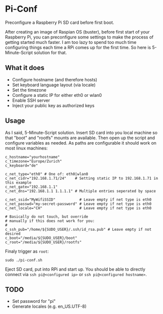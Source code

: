 # Pi-Conf

Preconfigure a Raspberry Pi SD card before first boot.

After creating an image of Raspian OS (buster), before first start of your Raspberry Pi, you can preconfigure some
settings to make the process of getting started much faster. I am too lazy to spend too much time configuring things
each time a RPi comes up for the first time. So here is 5-Minute-Script solution for that.

## What it does

 * Configure hostname (and therefore hosts)
 * Set keyboard language layout (via locale)
 * Set the timezone
 * Configure a static IP for either eth0 or wlan0
 * Enable SSH server
 * Inject your public key as authorized keys

## Usage

As I said, 5-Minute-Script solution. Insert SD card into you local machine so that "boot" and "rootfs" mounts are
available. Then open up the script and configure variables as needed. As paths are configurable it should work on
most linux machines:

```shell
c_hostname="yourhostname"
c_timezone="Europe/Zurich"
c_keyboard="de"

c_net_type="eth0" # One of: eth0|wlan0
c_net_cidr="192.168.1.71/24"    # Setting static IP to 192.168.1.71 in this example
c_net_gate="192.168.1.1"
c_net_dns="192.168.1.1 1.1.1.1" # Multiple entries seperated by space

c_net_ssid="MyWifiSSID"           # Leave empty if net type is eth0
c_net_passwd="my-secret-password" # Leave empty if net type is eth0
c_net_locale="CH"                 # Leave empty if net type is eth0

# Basically do not touch, but override
# manually if this does not work for you:
#
c_ssh_pub="/home/${SUDO_USER}/.ssh/id_rsa.pub" # Leave empty if not desired
c_boot="/media/${SUDO_USER}/boot"
c_root="/media/${SUDO_USER}/rootfs"
```

Finaly trigger as `root`:

```shell
sudo ./pi-conf.sh
```

Eject SD card, put into RPi and start up. You should be able to directly connect via `ssh pi@<configured ip>` or
`ssh pi@<configured hostname>`.

## TODO

 * Set password for "pi"
 * Generate locales (e.g. en_US.UTF-8)
